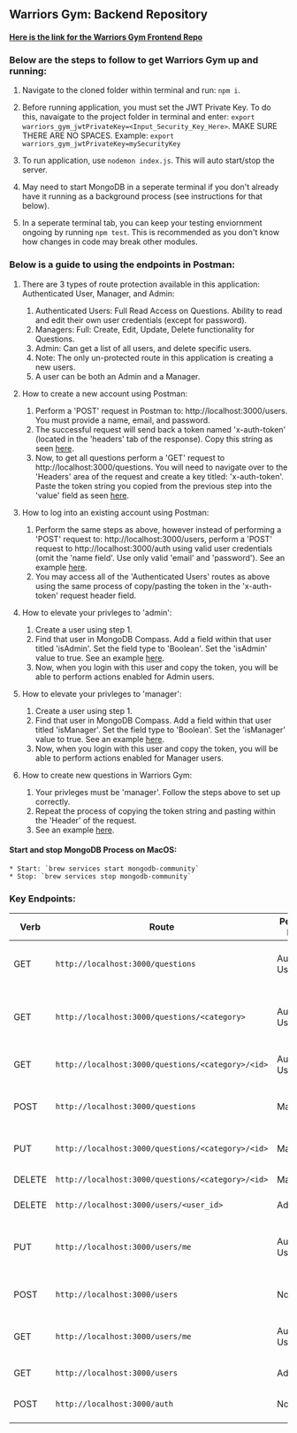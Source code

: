 ## Warriors Gym: Backend Repository 

#### [Here is the link for the Warriors Gym Frontend Repo](https://github.com/marcusjensen15/Warriors_Gym_Frontend)

### Below are the steps to follow to get Warriors Gym up and running:

1. Navigate to the cloned folder within terminal and run: `npm i`.

2. Before running application, you must set the JWT Private Key. To do this, navaigate to the project folder in terminal and enter: `export warriors_gym_jwtPrivateKey=<Input_Security_Key_Here>`. MAKE SURE THERE ARE NO SPACES. Example: `export warriors_gym_jwtPrivateKey=mySecurityKey`

3. To run application, use `nodemon index.js`. This will auto start/stop the server.

4. May need to start MongoDB in a seperate terminal if you don't already have it running as a background process (see instructions for that below).

5. In a seperate terminal tab, you can keep your testing enviornment ongoing by running `npm test`. This is recommended as you don't know how changes in code may break other modules. 

### Below is a guide to using the endpoints in Postman:

1. There are 3 types of route protection available in this application: Authenticated User, Manager, and Admin:
    1. Authenticated Users: Full Read Access on Questions. Ability to read and edit their own user credentials (except for password). 
    2. Managers: Full: Create, Edit, Update, Delete functionality for Questions.
    3. Admin: Can get a list of all users, and delete specific users. 
    4. Note: The only un-protected route in this application is creating a new users. 
    5. A user can be both an Admin and a Manager. 

2. How to create a new account using Postman:
    1. Perform a 'POST' request in Postman to: http://localhost:3000/users. You must provide a name, email, and password.
    2. The successful request will send back a token named 'x-auth-token' (located in the 'headers' tab of the response). Copy this string as seen [here](https://user-images.githubusercontent.com/56521797/103183101-50d58780-4865-11eb-8c4d-8292e3d78955.png).
    3. Now, to get all questions perform a 'GET' request to http://localhost:3000/questions. You will need to navigate over to the 'Headers' area of the request and create a key titled: 'x-auth-token'. Paste the token string you copied from the previous step into the 'value' field as seen [here](https://user-images.githubusercontent.com/56521797/103183252-fc7ed780-4865-11eb-9d0a-7c362c7240e0.png).

3. How to log into an existing account using Postman:
    1. Perform the same steps as above, however instead of performing a 'POST' request to: http://localhost:3000/users, perform a 'POST' request to http://localhost:3000/auth using valid user credentials (omit the 'name field'. Use only valid 'email' and 'password'). See an example [here](https://user-images.githubusercontent.com/56521797/103183825-b88dd180-4869-11eb-8c14-2b1a9115a4ce.png).
    2. You may access all of the 'Authenticated Users' routes as above using the same process of copy/pasting the token in the 'x-auth-token' request header field. 

4. How to elevate your privleges to 'admin':
    1. Create a user using step 1.
    2. Find that user in MongoDB Compass. Add a field within that user titled 'isAdmin'. Set the field type to 'Boolean'. Set the 'isAdmin' value to true. See an example [here](https://user-images.githubusercontent.com/56521797/103184394-dd377880-486c-11eb-8e81-b89bee5b42b9.png).
    3. Now, when you login with this user and copy the token, you will be able to perform actions enabled for Admin users.

5. How to elevate your privleges to 'manager':
    1. Create a user using step 1.
    2. Find that user in MongoDB Compass. Add a field within that user titled 'isManager'. Set the field type to 'Boolean'. Set the 'isManager' value to true. See an example [here](https://user-images.githubusercontent.com/56521797/103184423-15d75200-486d-11eb-9a5b-d0e721a18794.png).
    3. Now, when you login with this user and copy the token, you will be able to perform actions enabled for Manager users.
    
6. How to create new questions in Warriors Gym:
    1. Your privleges must be 'manager'. Follow the steps above to set up correctly.
    2. Repeat the process of copying the token string and pasting within the 'Header' of the request.
    3. See an example [here](https://user-images.githubusercontent.com/56521797/103185832-f5aa9180-4872-11eb-9c81-0dc28bb3317d.png).


#### Start and stop MongoDB Process on MacOS:
    * Start: `brew services start mongodb-community`
    * Stop: `brew services stop mongodb-community`
    

### Key Endpoints:

Verb | Route                                                        | Permissions Required | Description 
------ | ---------------------------------------------------------- | -------------------- | ------------------
GET    | `http://localhost:3000/questions`                          | Authenticated User   | Get all questions in the Database 
GET    | `http://localhost:3000/questions/<category>`               | Authenticated User   | Get all questions within a specific category
GET    | `http://localhost:3000/questions/<category>/<id>`          | Authenticated User   | Get a specific question
POST   | `http://localhost:3000/questions`                          | Manager              | Add a quesiton to the database 
PUT    | `http://localhost:3000/questions/<category>/<id>`          | Manager              | Edit a specific question 
DELETE | `http://localhost:3000/questions/<category>/<id>`          | Manager              | Delete a question 
DELETE | `http://localhost:3000/users/<user_id>`                    | Admin                | Delete a user
PUT    | `http://localhost:3000/users/me`                           | Authenticated User   | Edit your user credentials (not password)
POST   | `http://localhost:3000/users`                              | None                 | Sign up for Warriors Gym
GET    | `http://localhost:3000/users/me`                           | Authenticated User   | Get user credentials for your account
GET    | `http://localhost:3000/users`                              | Admin                | Get a list of all users
POST   | `http://localhost:3000/auth`                               | None                 | Log into Warriors Gym 



